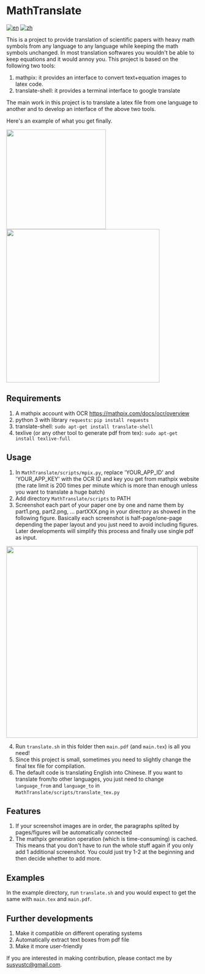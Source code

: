 # MathTranslate
[![en](https://img.shields.io/badge/lang-en-red.svg)](https://github.com/SUSYUSTC/MathTranslate/blob/main/README.md)
[![zh](https://img.shields.io/badge/lang-zh-yellow.svg)](https://github.com/SUSYUSTC/MathTranslate/blob/main/README.zh.md)

This is a project to provide translation of scientific papers with heavy math symbols from any language to any language while keeping the math symbols unchanged. In most translation softwares you wouldn't be able to keep equations and it would annoy you.
This project is based on the following two tools:
1. mathpix: it provides an interface to convert text+equation images to latex code.
2. translate-shell: it provides a terminal interface to google translate

The main work in this project is to translate a latex file from one language to another and to develop an interface of the above two tools.

Here's an example of what you get finally.
<p float="left">
<img src="https://user-images.githubusercontent.com/30529122/225237425-9341b03e-25b5-4617-b606-5e3813de3ec2.png" width="260">
<img src="https://user-images.githubusercontent.com/30529122/225234174-78af1e5f-aeff-4dd8-9f4c-d948edc35318.png" width="400">
</p>

## Requirements
1. A mathpix account with OCR https://mathpix.com/docs/ocr/overview
2. python 3 with library `requests`: `pip install requests`
3. translate-shell: `sudo apt-get install translate-shell`
4. texlive (or any other tool to generate pdf from tex): `sudo apt-get install texlive-full`

## Usage
1. In `MathTranslate/scripts/mpix.py`, replace 'YOUR_APP_ID' and 'YOUR_APP_KEY' with the OCR ID and key you get from mathpix website (the rate limit is 200 times per minute which is more than enough unless you want to translate a huge batch)
2. Add directory `MathTranslate/scripts` to PATH
3. Screenshot each part of your paper one by one and name them by part1.png, part2.png, ... partXXX.png in your directory as showed in the following figure. Basically each screenshot is half-page/one-page depending the paper layout and you just need to avoid including figures. Later developments will simplify this process and finally use single pdf as input.
<img src="https://user-images.githubusercontent.com/30529122/225232807-88c1dba4-f513-4688-9c6c-6dc7fa708cda.png" width="500">

4. Run `translate.sh` in this folder then `main.pdf` (and `main.tex`) is all you need!
5. Since this project is small, sometimes you need to slightly change the final tex file for compilation.
6. The default code is translating English into Chinese. If you want to translate from/to other languages, you just need to change `language_from` and `language_to` in `MathTranslate/scripts/translate_tex.py`

## Features
1. If your screenshot images are in order, the paragraphs splited by pages/figures will be automatically connected
2. The mathpix generation operation (which is time-consuming) is cached. This means that you don't have to run the whole stuff again if you only add 1 additional screenshot. You could just try 1-2 at the beginning and then decide whether to add more.

## Examples
In the example directory, run `translate.sh` and you would expect to get the same with `main.tex` and `main.pdf`.

## Further developments
1. Make it compatible on different operating systems
2. Automatically extract text boxes from pdf file
3. Make it more user-friendly

If you are interested in making contribution, please contact me by susyustc@gmail.com.

